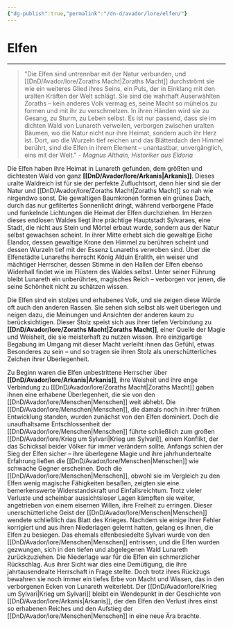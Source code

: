 ```yaml
---
{"dg-publish":true,"permalink":"/dn-d/avador/lore/elfen/"}
---
```


# Elfen
___
>"Die Elfen sind untrennbar mit der Natur verbunden, und [[DnD/Avador/lore/Zoraths Macht\|Zoraths Macht]] durchströmt sie wie ein weiteres Glied ihres Seins, ein Puls, der in Einklang mit den uralten Kräften der Welt schlägt. Sie sind die wahrhaft Auserwählten Zoraths – kein anderes Volk vermag es, seine Macht so mühelos zu formen und mit ihr zu verschmelzen. In ihren Händen wird sie zu Gesang, zu Sturm, zu Leben selbst. Es ist nur passend, dass sie im dichten Wald von Lunareth verweilen, verborgen zwischen uralten Bäumen, wo die Natur nicht nur ihre Heimat, sondern auch ihr Herz ist. Dort, wo die Wurzeln tief reichen und das Blätterdach den Himmel berührt, sind die Elfen in ihrem Element – unantastbar, unvergänglich, eins mit der Welt." - *Magnus Althain, Historiker aus Eldoria*

Die Elfen haben ihre Heimat in Lunareth gefunden, dem größten und dichtesten Wald von ganz **[[DnD/Avador/lore/Arkanis\|Arkanis]]**. Dieses uralte Waldreich ist für sie der perfekte Zufluchtsort, denn hier sind sie der Natur und [[DnD/Avador/lore/Zoraths Macht\|Zoraths Macht]] so nah wie nirgendwo sonst. Die gewaltigen Baumkronen formen ein grünes Dach, durch das nur gefiltertes Sonnenlicht dringt, während verborgene Pfade und funkelnde Lichtungen die Heimat der Elfen durchziehen. Im Herzen dieses endlosen Waldes liegt ihre prächtige Hauptstadt Sylvaraes, eine Stadt, die nicht aus Stein und Mörtel erbaut wurde, sondern aus der Natur selbst gewachsen scheint. In ihrer Mitte erhebt sich die gewaltige Eiche Elandor, dessen gewaltige Krone den Himmel zu berühren scheint und dessen Wurzeln tief mit der Essenz Lunareths verwoben sind. Über die Elfenstädte Lunareths herrscht König Alduin Eralith, ein weiser und mächtiger Herrscher, dessen Stimme in den Hallen der Elfen ebenso Widerhall findet wie im Flüstern des Waldes selbst. Unter seiner Führung bleibt Lunareth ein unberührtes, magisches Reich – verborgen vor jenen, die seine Schönheit nicht zu schätzen wissen.

Die Elfen sind ein stolzes und erhabenes Volk, und sie zeigen diese Würde oft auch den anderen Rassen. Sie sehen sich selbst als weit überlegen und neigen dazu, die Meinungen und Ansichten der anderen kaum zu berücksichtigen. Dieser Stolz speist sich aus ihrer tiefen Verbindung zu **[[DnD/Avador/lore/Zoraths Macht\|Zoraths Macht]]**, einer Quelle der Magie und Weisheit, die sie meisterhaft zu nutzen wissen. Ihre einzigartige Begabung im Umgang mit dieser Macht verleiht ihnen das Gefühl, etwas Besonderes zu sein – und so tragen sie ihren Stolz als unerschütterliches Zeichen ihrer Überlegenheit.

Zu Beginn waren die Elfen unbestrittene Herrscher über **[[DnD/Avador/lore/Arkanis\|Arkanis]]**, ihre Weisheit und ihre enge Verbindung zu [[DnD/Avador/lore/Zoraths Macht\|Zoraths Macht]] gaben ihnen eine erhabene Überlegenheit, die sie von den [[DnD/Avador/lore/Menschen\|Menschen]] weit abhebt. Die [[DnD/Avador/lore/Menschen\|Menschen]], die damals noch in ihrer frühen Entwicklung standen, wurden zunächst von den Elfen dominiert. Doch die unaufhaltsame Entschlossenheit der [[DnD/Avador/lore/Menschen\|Menschen]] führte schließlich zum großen [[DnD/Avador/lore/Krieg um Sylvari\|Krieg um Sylvari]], einem Konflikt, der das Schicksal beider Völker für immer verändern sollte. Anfangs schien der Sieg der Elfen sicher – ihre überlegene Magie und ihre jahrhundertealte Erfahrung ließen die [[DnD/Avador/lore/Menschen\|Menschen]] wie schwache Gegner erscheinen. Doch die [[DnD/Avador/lore/Menschen\|Menschen]], obwohl sie im Vergleich zu den Elfen wenig magische Fähigkeiten besaßen, zeigten sie eine bemerkenswerte Widerstandskraft und Einfallsreichtum. Trotz vieler Verluste und scheinbar aussichtsloser Lagen kämpften sie weiter, angetrieben von einem eisernen Willen, ihre Freiheit zu erringen. Dieser unerschütterliche Geist der [[DnD/Avador/lore/Menschen\|Menschen]] wendete schließlich das Blatt des Krieges. Nachdem sie einige ihrer Fehler korrigiert und aus ihren Niederlagen gelernt hatten, gelang es ihnen, die Elfen zu besiegen. Das ehemals elfenbesiedelte Sylvari wurde von den [[DnD/Avador/lore/Menschen\|Menschen]] entrissen, und die Elfen wurden gezwungen, sich in den tiefen und abgelegenen Wald Lunareth zurückzuziehen. Die Niederlage war für die Elfen ein schmerzlicher Rückschlag. Aus ihrer Sicht war dies eine Demütigung, die ihre jahrtausendealte Herrschaft in Frage stellte. Doch trotz ihres Rückzugs bewahren sie noch immer ein tiefes Erbe von Macht und Wissen, das in den verborgenen Ecken von Lunareth weiterlebt. Der [[DnD/Avador/lore/Krieg um Sylvari\|Krieg um Sylvari]] bleibt ein Wendepunkt in der Geschichte von [[DnD/Avador/lore/Arkanis\|Arkanis]], der den Elfen den Verlust ihres einst so erhabenen Reiches und den Aufstieg der [[DnD/Avador/lore/Menschen\|Menschen]] in eine neue Ära brachte.